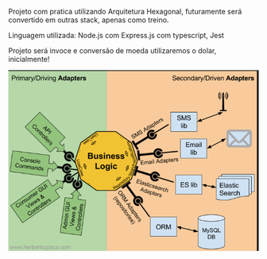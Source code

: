 Projeto com pratica utilizando Arquitetura Hexagonal, futuramente será convertido em outras stack, apenas como treino.

Linguagem utilizada: Node.js com Express.js com typescript, Jest

Projeto será invoce e conversão de moeda utilizaremos o dolar, inicialmente!



![Alt text](image.png)